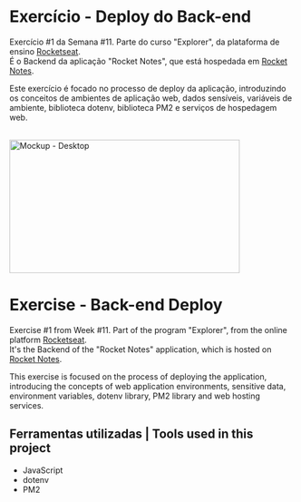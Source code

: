 # Exercício - Deploy do Back-end

Exercício #1 da Semana #11. Parte do curso "Explorer", da plataforma de ensino [Rocketseat](https://rocketseat.com.br/).<br>
É o Backend da aplicação "Rocket Notes", que está hospedada em [Rocket Notes](https://rocketnotesleodebat.netlify.app/).

Este exercício é focado no processo de deploy da aplicação,
introduzindo os conceitos de ambientes de aplicação web, dados sensíveis, variáveis de ambiente, biblioteca dotenv, biblioteca PM2 e serviços de hospedagem web.

<br>
  <img width="406" height="235" alt="Mockup - Desktop" src="https://github.com/user-attachments/assets/a2818485-f697-4e08-8261-6a73135e6089" />
<br>

# Exercise - Back-end Deploy

Exercise #1 from Week #11. Part of the program "Explorer", from the online platform [Rocketseat](https://rocketseat.com.br/).<br>
It's the Backend of the "Rocket Notes" application, which is hosted on [Rocket Notes](https://rocketnotesleodebat.netlify.app/).

This exercise is focused on the process of deploying the application,
introducing the concepts of web application environments, sensitive data, environment variables, dotenv library, PM2 library and web hosting services.


## Ferramentas utilizadas | Tools used in this project

- JavaScript
- dotenv
- PM2
